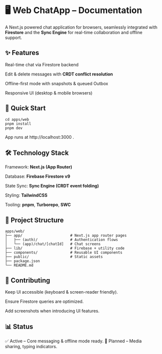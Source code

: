 # 🖥️ Web ChatApp – Documentation

A Next.js powered chat application for browsers, seamlessly integrated with **Firestore** and the **Sync Engine** for real-time collaboration and offline support.

## ✨ Features

Real-time chat via Firestore backend

Edit & delete messages with **CRDT conflict resolution**

Offline-first mode with snapshots & queued Outbox

Responsive UI (desktop & mobile browsers)


## 🚀 Quick Start
```
cd apps/web
pnpm install
pnpm dev
```


App runs at http://localhost:3000
.

## 🛠️ Technology Stack

Framework: **Next.js (App Router)**

Database: **Firebase Firestore v9**

State Sync: **Sync Engine (CRDT event folding)**

Styling: **TailwindCSS**

Tooling: **pnpm**, **Turborepo**, **SWC**

## 📁 Project Structure
```
apps/web/
├── app/                      # Next.js app router pages
│   ├── (auth)/               # Authentication flows
│   └── (app)/chat/[chatId]   # Chat screens
├── lib/                      # Firebase + utility code
├── components/               # Reusable UI components
├── public/                   # Static assets
├── package.json
└── README.md
```

## 🤝 Contributing

Keep UI accessible (keyboard & screen-reader friendly).

Ensure Firestore queries are optimized.

Add screenshots when introducing UI features.

## 📊 Status

✅ Active – Core messaging & offline mode ready.
🚧 Planned – Media sharing, typing indicators.
